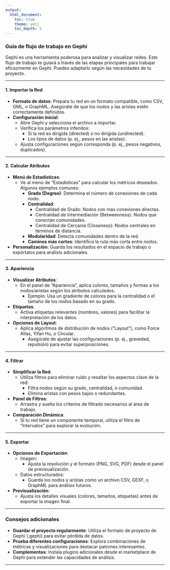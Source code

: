 ```yaml
---
output: 
  html_document: 
    toc: true
    theme: yeti
    toc_depth: 5
---
```


### Guía de flujo de trabajo en Gephi

Gephi es una herramienta poderosa para analizar y visualizar redes. Este flujo de trabajo te guiará a través de las etapas principales para trabajar eficazmente en Gephi. Puedes adaptarlo según las necesidades de tu proyecto.

---

#### 1. **Importar la Red**

- **Formato de datos**: Prepara tu red en un formato compatible, como CSV, GML, o GraphML. Asegúrate de que los nodos y las aristas estén correctamente definidos.
- **Configuración inicial**:
  - Abre Gephi y selecciona el archivo a importar.
  - Verifica los parámetros inferidos:
    - Si la red es dirigida (directed) o no dirigida (undirected).
    - Los tipos de datos (p. ej., pesos en las aristas).
  - Ajusta configuraciones según corresponda (p. ej., pesos negativos, duplicados).

---

#### 2. **Calcular Atributos**

- **Menú de Estadísticas**:
  - Ve al menú de “Estadísticas” para calcular los métricos deseados. Algunos ejemplos comunes:
    - **Grado (Degree)**: Determina el número de conexiones de cada nodo.
    - **Centralidad**:
      - Centralidad de Grado: Nodos con más conexiones directas.
      - Centralidad de Intermediación (Betweenness): Nodos que conectan comunidades.
      - Centralidad de Cercanía (Closeness): Nodos centrales en términos de distancia.
    - **Modularidad**: Detecta comunidades dentro de la red.
    - **Caminos más cortos**: Identifica la ruta más corta entre nodos.
- **Personalización**: Guarda los resultados en el espacio de trabajo o expórtalos para análisis adicionales.

---

#### 3. **Apariencia**

- **Visualizar Atributos**:
  - En el panel de “Apariencia”, aplica colores, tamaños y formas a los nodos/aristas según los atributos calculados.
    - Ejemplo: Usa un gradiente de colores para la centralidad o el tamaño de los nodos basado en su grado.
- **Etiquetas**:
  - Activa etiquetas relevantes (nombres, valores) para facilitar la interpretación de los datos.
- **Opciones de Layout**:
  - Aplica algoritmos de distribución de nodos (“Layout”), como Force Atlas, Yifan Hu, o Circular.
    - Asegúrate de ajustar las configuraciones (p. ej., gravedad, repulsión) para evitar superposiciones.

---

#### 4. **Filtrar**

- **Simplificar la Red**:
  - Utiliza filtros para eliminar ruido y resaltar los aspectos clave de la red:
    - Filtra nodos según su grado, centralidad, o comunidad.
    - Elimina aristas con pesos bajos o redundantes.
- **Panel de Filtros**:
  - Arrastra y suelta los criterios de filtrado necesarios al área de trabajo.
- **Comparación Dinámica**:
  - Si tu red tiene un componente temporal, utiliza el filtro de “Intervalos” para explorar la evolución.

---

#### 5. **Exportar**

- **Opciones de Exportación**:
  - Imagen:
    - Ajusta la resolución y el formato (PNG, SVG, PDF) desde el panel de previsualización.
  - Datos estructurados:
    - Guarda los nodos y aristas como un archivo CSV, GEXF, o GraphML para análisis futuros.
- **Previsualización**:
  - Ajusta los detalles visuales (colores, tamaños, etiquetas) antes de exportar la imagen final.

---

### Consejos adicionales

- **Guardar el proyecto regularmente**: Utiliza el formato de proyecto de Gephi (.gephi) para evitar pérdida de datos.
- **Prueba diferentes configuraciones**: Explora combinaciones de métricas y visualizaciones para destacar patrones interesantes.
- **Complementos**: Instala plugins adicionales desde el marketplace de Gephi para extender las capacidades de análisis.

---
